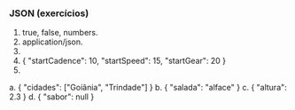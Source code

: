 ### JSON (exercícios)

1. true, false, numbers.
2. application/json.
3.
4. { "startCadence": 10, "startSpeed": 15, "startGear": 20 }
5.
  a. { "cidades": ["Goiânia", "Trindade"] }
  b. { "salada": "alface" }
  c. { "altura": 2.3 }
  d. { "sabor": null }
